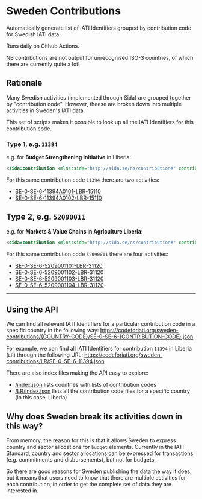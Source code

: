 # Sweden Contributions

Automatically generate list of IATI Identifiers grouped by contribution code for Swedish IATI data.

Runs daily on Github Actions.

NB contributions are not output for unrecognised ISO-3 countries, of which there are currently quite a lot!

## Rationale

Many Swedish activities (implemented through Sida) are grouped together by "contribution code". However, theese are broken down into multiple activities in Sweden's IATI data.

This set of scripts makes it possible to look up all the IATI Identifiers for this contribution code.


### Type 1, e.g. `11394`

e.g. for **Budget Strengthening Initiative** in Liberia:

```xml
<sida:contribution xmlns:sida="http://sida.se/ns/contribution#" contributionid="11394"/>
```

For this same contribution code `11394` there are two activities:

* [SE-0-SE-6-11394A0101-LBR-15110](https://datastore.codeforiati.org/api/1/access/activity.xml?iati-identifier=SE-0-SE-6-11394A0101-LBR-15110)
* [SE-0-SE-6-11394A0102-LBR-15110](https://datastore.codeforiati.org/api/1/access/activity.xml?iati-identifier=SE-0-SE-6-11394A0102-LBR-15110)


## Type 2, e.g. `52090011`

e.g. for **Markets & Value Chains in Agriculture Liberia**:

```xml
<sida:contribution xmlns:sida="http://sida.se/ns/contribution#" contributionid="52090011"/>
```

For this same contribution code `52090011` there are four activities:

* [SE-0-SE-6-5209001101-LBR-31120](https://datastore.codeforiati.org/api/1/access/activity.xml?iati-identifier=SE-0-SE-6-5209001101-LBR-31120)
* [SE-0-SE-6-5209001102-LBR-31120](https://datastore.codeforiati.org/api/1/access/activity.xml?iati-identifier=SE-0-SE-6-5209001102-LBR-31120)
* [SE-0-SE-6-5209001103-LBR-31120](https://datastore.codeforiati.org/api/1/access/activity.xml?iati-identifier=SE-0-SE-6-5209001103-LBR-31120)
* [SE-0-SE-6-5209001104-LBR-31120](https://datastore.codeforiati.org/api/1/access/activity.xml?iati-identifier=SE-0-SE-6-5209001104-LBR-31120)

---

## Using the API

We can find all relevant IATI Identifiers for a particular contribution code in a specific country in the following way:
https://codeforiati.org/sweden-contributions/{COUNTRY-CODE}/SE-0-SE-6-{CONTRIBUTION-CODE}.json

For example, we can find all IATI Identifiers for contribution `11394` in Liberia (`LR`) through the following URL:
https://codeforiati.org/sweden-contributions/LR/SE-0-SE-6-11394.json

There are also index files making the API easy to explore:

* [/index.json](https://codeforiati.org/sweden-contributions/index.json) lists countries with lists of contribution codes
* [/LR/index.json](https://codeforiati.org/sweden-contributions/LR/index.json) lists all the contribution code files for a specific country (in this case, Liberia)

## Why does Sweden break its activities down in this way?

From memory, the reason for this is that it allows Sweden to express country and sector allocations for `budget` elements. Currently in the IATI Standard, country and sector allocations can be expressed for transactions (e.g. commitments and disbursements), but not for budgets.

So there are good reasons for Sweden publishing the data the way it does; but it means that users need to know that there are multiple activities for each contribution, in order to get the complete set of data they are interested in.
